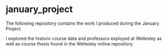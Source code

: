 # january_project
The following repository contains the work I produced during the January Project.

I explored the historic course data and professors exployed at Wellesley as well as course thesis found in the Wellesley online repository.
